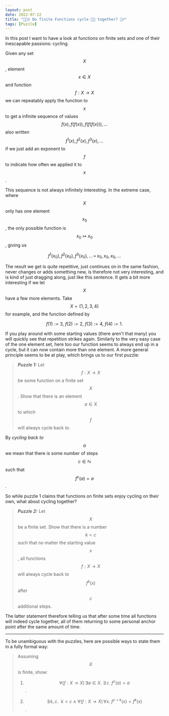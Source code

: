 ```yaml
---
layout: post
date: 2022-07-22
title: "🚴🏻‍♀️ Do finite Functions cycle 🚴🏿 together? 🚴‍♂️"
tags: [Puzzle]
---
```


In this post I want to have a look at functions on finite sets and one of their inescapable passions: cycling.

Given any set $$X$$, element $$x \in X$$ and function $$f : X \to X$$ we can repeatably apply the function to $$x$$ to get a infinite sequence of values $$f (x), f(f (x)), f( f(f (x))), \dots$$ also written $$f^1 (x), f^2 (x), f^3 (x), \dots$$ if we just add an exponent to $$f$$ to indicate how often we applied it to $$x$$.

This sequence is not always infinitely interesting. 
In the extreme case, where $$X$$ only has one element $$x_0$$, the only possible function is $$x_0 \mapsto x_0$$, giving us

$$ 
f^1 (x_0), f^2 (x_0), f^3 (x_0), \dots \, = \,x_0, x_0, x_0, \dots
$$

The result we get is quite repetitive, just continues on in the same fashion, never changes or adds something new, is therefore not very interesting, and is kind of just dragging along, just like this sentence.
It gets a bit more interesting if we let $$X$$ have a few more elements.
Take $$X = \{1, 2, 3, 4\}$$ for example, and the function defined by

$$
  f(1) := 3, ~f(2) := 2, ~f(3) := 4, ~f(4) := 1.
$$

If you play around with some starting values (there aren't that many) you will quickly see that repetition strikes again.
Similarly to the very easy case of the one element set, here too our function seems to always end up in a cycle, but it can now contain more than one element.
A more general principle seems to be at play, which brings us to our first puzzle:

> ***Puzzle 1:***
> Let $$f : X \to X$$ be some function on a finite set $$X$$. Show that there is an element $$a \in X$$ to which $$f$$ will always cycle back to.

By *cycling back to $$a$$* we mean that there is some number of steps $$c \in \mathbb{N}$$ such that $$f^c (a) = a$$. 

So while puzzle 1 claims that functions on finite sets enjoy cycling on their own, what about cycling together?

> ***Puzzle 2:*** Let $$X$$ be a finite set. Show that there is a number $$k < c$$ such that no matter the starting value $$x$$, all functions $$f : X \to X$$ will always cycle back to $$f^k(x)$$ after $$c$$ additional steps. 

The latter statement therefore telling us that after some time all functions will indeed cycle together, all of them returning to some personal anchor point after the same amount of time.

----

To be unambiguous with the puzzles, here are possible ways to state them in a fully formal way:

> Assuming $$X$$ is finite, show:
>
> 1) $$\forall (f : X \to X) \, \exists a \in X. ~\exists \, c. ~f^{c}(a) = a$$.
> 
> 2) $$\exists \, k,c. ~~ k < c ~\land~ \forall (f : X \to X) \, \forall x. ~  f^{c+k}(x) = f^k (x)$$.
